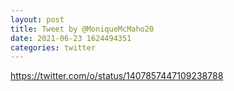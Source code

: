 ```yaml
--- 
layout: post 
title: Tweet by @MoniqueMcMaho20 
date: 2021-06-23 1624494351 
categories: twitter 
--- 
```

https://twitter.com/o/status/1407857447109238788